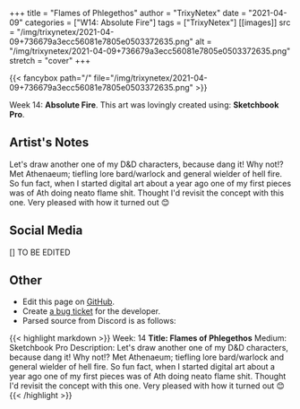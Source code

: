+++
title =       "Flames of Phlegethos"
author =      "TrixyNetex"
date =        "2021-04-09"
categories =  ["W14: Absolute Fire"]
tags =        ["TrixyNetex"]
[[images]]
                      src = "/img/trixynetex/2021-04-09+736679a3ecc56081e7805e0503372635.png"
                      alt = "/img/trixynetex/2021-04-09+736679a3ecc56081e7805e0503372635.png"
                      stretch = "cover"
+++


{{< fancybox path="/" file="/img/trixynetex/2021-04-09+736679a3ecc56081e7805e0503372635.png" >}}


Week 14: **Absolute Fire**. This art was lovingly created using: **Sketchbook Pro**.

## Artist's Notes

Let's draw another one of my D&D characters, because dang it! Why not!?
Met Athenaeum; tiefling lore bard/warlock and general wielder of hell fire.
So fun fact, when I started digital art about a year ago one of my first pieces was of Ath doing neato flame shit. Thought I'd revisit the concept with this one.
Very pleased with how it turned out 😊

## Social Media

[] TO BE EDITED

## Other

- Edit this page on [GitHub](https://github.com/teaminkling/web-refresh/edit/main/blog/content/blog/trixynetex-week-14-6ff8.md).
- Create [a bug ticket](https://github.com/teaminkling/web-refresh/issues/new?assignees=&labels=bug&template=problem-report.md&title=) for the developer.
- Parsed source from Discord is as follows:

{{< highlight markdown >}}
Week: 14
**Title:  Flames of Phlegethos**
Medium: Sketchbook Pro 
Description: Let's draw another one of my D&D characters, because dang it! Why not!?
Met Athenaeum; tiefling lore bard/warlock and general wielder of hell fire.
So fun fact, when I started digital art about a year ago one of my first pieces was of Ath doing neato flame shit. Thought I'd revisit the concept with this one.
Very pleased with how it turned out 😊
{{< /highlight >}}
